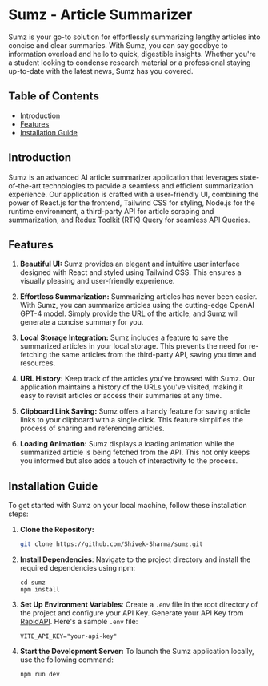 # Sumz - Article Summarizer

Sumz is your go-to solution for effortlessly summarizing lengthy articles into concise and clear summaries. With Sumz, you can say goodbye to information overload and hello to quick, digestible insights. Whether you're a student looking to condense research material or a professional staying up-to-date with the latest news, Sumz has you covered.

## Table of Contents

- [Introduction](#introduction)
- [Features](#features)
- [Installation Guide](#installation-guide)

## Introduction

Sumz is an advanced AI article summarizer application that leverages state-of-the-art technologies to provide a seamless and efficient summarization experience. Our application is crafted with a user-friendly UI, combining the power of React.js for the frontend, Tailwind CSS for styling, Node.js for the runtime environment, a third-party API for article scraping and summarization, and Redux Toolkit (RTK) Query for seamless API Queries.

## Features

1. **Beautiful UI:** Sumz provides an elegant and intuitive user interface designed with React and styled using Tailwind CSS. This ensures a visually pleasing and user-friendly experience.

2. **Effortless Summarization:** Summarizing articles has never been easier. With Sumz, you can summarize articles using the cutting-edge OpenAI GPT-4 model. Simply provide the URL of the article, and Sumz will generate a concise summary for you.

3. **Local Storage Integration:** Sumz includes a feature to save the summarized articles in your local storage. This prevents the need for re-fetching the same articles from the third-party API, saving you time and resources.

4. **URL History:** Keep track of the articles you've browsed with Sumz. Our application maintains a history of the URLs you've visited, making it easy to revisit articles or access their summaries at any time.

5. **Clipboard Link Saving:** Sumz offers a handy feature for saving article links to your clipboard with a single click. This feature simplifies the process of sharing and referencing articles.

6. **Loading Animation:** Sumz displays a loading animation while the summarized article is being fetched from the API. This not only keeps you informed but also adds a touch of interactivity to the process.

## Installation Guide

To get started with Sumz on your local machine, follow these installation steps:

1. **Clone the Repository:**
   ```bash
   git clone https://github.com/Shivek-Sharma/sumz.git
   ```

2. **Install Dependencies**: Navigate to the project directory and install the required dependencies using npm:

   ```
   cd sumz
   npm install
   ```

3. **Set Up Environment Variables**: Create a `.env` file in the root directory of the project and configure your API Key. Generate your API Key from [RapidAPI](https://rapidapi.com/restyler/api/article-extractor-and-summarizer). Here's a sample `.env` file:

   ```
   VITE_API_KEY="your-api-key"
   ```

4. **Start the Development Server:**
   To launch the Sumz application locally, use the following command:
   ```bash
   npm run dev
   ```
